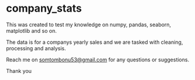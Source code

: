 # company_stats

This was created to test my knowledge on numpy, pandas, seaborn, matplotlib and so on.

The data is for a companys yearly sales and we are tasked with cleaning, processing and analysis.

Reach me on somtombonu53@gmail.com  for any questions or suggestions.

Thank you
